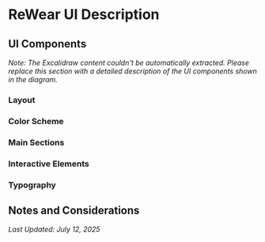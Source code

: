 # ReWear UI Description

## UI Components
*Note: The Excalidraw content couldn't be automatically extracted. Please replace this section with a detailed description of the UI components shown in the diagram.*

### Layout

### Color Scheme

### Main Sections

### Interactive Elements

### Typography

## Notes and Considerations

*Last Updated: July 12, 2025*
